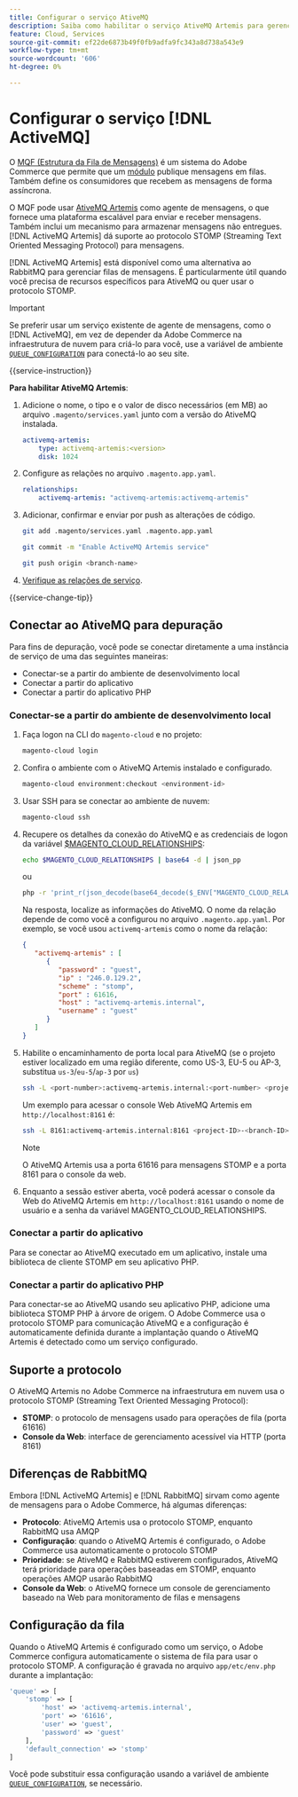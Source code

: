 ```yaml
---
title: Configurar o serviço AtiveMQ
description: Saiba como habilitar o serviço AtiveMQ Artemis para gerenciar filas de mensagens para Adobe Commerce na infraestrutura em nuvem.
feature: Cloud, Services
source-git-commit: ef22de6873b49f0fb9adfa9fc343a8d738a543e9
workflow-type: tm+mt
source-wordcount: '606'
ht-degree: 0%

---
```


# Configurar o serviço [!DNL ActiveMQ]

O [MQF (Estrutura da Fila de Mensagens)](https://experienceleague.adobe.com/docs/commerce-operations/configuration-guide/message-queues/message-queue-framework.html?lang=pt-BR) é um sistema do Adobe Commerce que permite que um [módulo](https://experienceleague.adobe.com/pt-br/docs/commerce-operations/implementation-playbook/glossary#module) publique mensagens em filas. Também define os consumidores que recebem as mensagens de forma assíncrona.

O MQF pode usar [AtiveMQ Artemis](https://activemq.apache.org/components/artemis/) como agente de mensagens, o que fornece uma plataforma escalável para enviar e receber mensagens. Também inclui um mecanismo para armazenar mensagens não entregues. [!DNL ActiveMQ Artemis] dá suporte ao protocolo STOMP (Streaming Text Oriented Messaging Protocol) para mensagens.

[!DNL ActiveMQ Artemis] está disponível como uma alternativa ao RabbitMQ para gerenciar filas de mensagens. É particularmente útil quando você precisa de recursos específicos para AtiveMQ ou quer usar o protocolo STOMP.

>[!IMPORTANT]
>
>Se preferir usar um serviço existente de agente de mensagens, como o [!DNL ActiveMQ], em vez de depender da Adobe Commerce na infraestrutura de nuvem para criá-lo para você, use a variável de ambiente [`QUEUE_CONFIGURATION`](../environment/variables-deploy.md#queue_configuration) para conectá-lo ao seu site.

{{service-instruction}}

**Para habilitar AtiveMQ Artemis**:

1. Adicione o nome, o tipo e o valor de disco necessários (em MB) ao arquivo `.magento/services.yaml` junto com a versão do AtiveMQ instalada.

   ```yaml
   activemq-artemis:
       type: activemq-artemis:<version>
       disk: 1024
   ```

1. Configure as relações no arquivo `.magento.app.yaml`.

   ```yaml
   relationships:
       activemq-artemis: "activemq-artemis:activemq-artemis"
   ```

1. Adicionar, confirmar e enviar por push as alterações de código.

   ```bash
   git add .magento/services.yaml .magento.app.yaml
   ```

   ```bash
   git commit -m "Enable ActiveMQ Artemis service"
   ```

   ```bash
   git push origin <branch-name>
   ```

1. [Verifique as relações de serviço](services-yaml.md#service-relationships).

{{service-change-tip}}

## Conectar ao AtiveMQ para depuração

Para fins de depuração, você pode se conectar diretamente a uma instância de serviço de uma das seguintes maneiras:

- Conectar-se a partir do ambiente de desenvolvimento local
- Conectar a partir do aplicativo
- Conectar a partir do aplicativo PHP

### Conectar-se a partir do ambiente de desenvolvimento local

1. Faça logon na CLI do `magento-cloud` e no projeto:

   ```bash
   magento-cloud login
   ```

1. Confira o ambiente com o AtiveMQ Artemis instalado e configurado.

   ```bash
   magento-cloud environment:checkout <environment-id>
   ```

1. Usar SSH para se conectar ao ambiente de nuvem:

   ```bash
   magento-cloud ssh
   ```

1. Recupere os detalhes da conexão do AtiveMQ e as credenciais de logon da variável [$MAGENTO_CLOUD_RELATIONSHIPS](../application/properties.md#relationships):

   ```bash
   echo $MAGENTO_CLOUD_RELATIONSHIPS | base64 -d | json_pp
   ```

   ou

   ```bash
   php -r 'print_r(json_decode(base64_decode($_ENV["MAGENTO_CLOUD_RELATIONSHIPS"])));'
   ```

   Na resposta, localize as informações do AtiveMQ. O nome da relação depende de como você a configurou no arquivo `.magento.app.yaml`. Por exemplo, se você usou `activemq-artemis` como o nome da relação:

   ```json
   {
      "activemq-artemis" : [
         {
            "password" : "guest",
            "ip" : "246.0.129.2",
            "scheme" : "stomp",
            "port" : 61616,
            "host" : "activemq-artemis.internal",
            "username" : "guest"
         }
      ]
   }
   ```

1. Habilite o encaminhamento de porta local para AtiveMQ (se o projeto estiver localizado em uma região diferente, como US-3, EU-5 ou AP-3, substitua ``us-3``/``eu-5``/``ap-3`` por ``us``)

   ```bash
   ssh -L <port-number>:activemq-artemis.internal:<port-number> <project-ID>-<branch-ID>@ssh.us.magentosite.cloud
   ```

   Um exemplo para acessar o console Web AtiveMQ Artemis em `http://localhost:8161` é:

   ```bash
   ssh -L 8161:activemq-artemis.internal:8161 <project-ID>-<branch-ID>@ssh.us.magentosite.cloud
   ```

   >[!NOTE]
   >
   >O AtiveMQ Artemis usa a porta 61616 para mensagens STOMP e a porta 8161 para o console da web.

1. Enquanto a sessão estiver aberta, você poderá acessar o console da Web do AtiveMQ Artemis em `http://localhost:8161` usando o nome de usuário e a senha da variável MAGENTO_CLOUD_RELATIONSHIPS.

### Conectar a partir do aplicativo

Para se conectar ao AtiveMQ executado em um aplicativo, instale uma biblioteca de cliente STOMP em seu aplicativo PHP.

### Conectar a partir do aplicativo PHP

Para conectar-se ao AtiveMQ usando seu aplicativo PHP, adicione uma biblioteca STOMP PHP à árvore de origem. O Adobe Commerce usa o protocolo STOMP para comunicação AtiveMQ e a configuração é automaticamente definida durante a implantação quando o AtiveMQ Artemis é detectado como um serviço configurado.

## Suporte a protocolo

O AtiveMQ Artemis no Adobe Commerce na infraestrutura em nuvem usa o protocolo STOMP (Streaming Text Oriented Messaging Protocol):

- **STOMP**: o protocolo de mensagens usado para operações de fila (porta 61616)
- **Console da Web**: interface de gerenciamento acessível via HTTP (porta 8161)

## Diferenças de RabbitMQ

Embora [!DNL ActiveMQ Artemis] e [!DNL RabbitMQ] sirvam como agente de mensagens para o Adobe Commerce, há algumas diferenças:

- **Protocolo**: AtiveMQ Artemis usa o protocolo STOMP, enquanto RabbitMQ usa AMQP
- **Configuração**: quando o AtiveMQ Artemis é configurado, o Adobe Commerce usa automaticamente o protocolo STOMP
- **Prioridade**: se AtiveMQ e RabbitMQ estiverem configurados, AtiveMQ terá prioridade para operações baseadas em STOMP, enquanto operações AMQP usarão RabbitMQ
- **Console da Web**: o AtiveMQ fornece um console de gerenciamento baseado na Web para monitoramento de filas e mensagens

## Configuração da fila

Quando o AtiveMQ Artemis é configurado como um serviço, o Adobe Commerce configura automaticamente o sistema de fila para usar o protocolo STOMP. A configuração é gravada no arquivo `app/etc/env.php` durante a implantação:

```php
'queue' => [
    'stomp' => [
        'host' => 'activemq-artemis.internal',
        'port' => '61616',
        'user' => 'guest',
        'password' => 'guest'
    ],
    'default_connection' => 'stomp'
]
```

Você pode substituir essa configuração usando a variável de ambiente [`QUEUE_CONFIGURATION`](../environment/variables-deploy.md#queue_configuration), se necessário.

